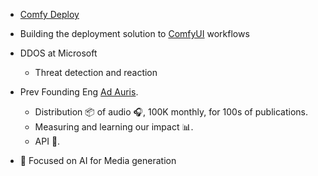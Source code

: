 - [Comfy Deploy](https://www.comfydeploy.com/)
- Building the deployment solution to [ComfyUI](https://github.com/comfyanonymous/ComfyUI) workflows

-  DDOS at Microsoft
    - Threat detection and reaction

- Prev Founding Eng [Ad Auris](https://www.ad-auris.com/).
    - Distribution 📦  of audio 🎧, 100K monthly, for 100s of publications.
    - Measuring and learning our impact 📊.
    - API 🔌.
- 🌱 Focused on AI for Media generation
